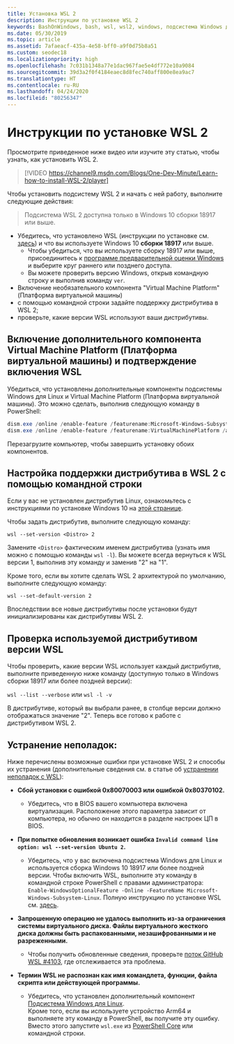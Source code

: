 ```yaml
---
title: Установка WSL 2
description: Инструкции по установке WSL 2
keywords: BashOnWindows, bash, wsl, wsl2, windows, подсистема Windows для Linux, windowssubsystem, ubuntu, debian, suse, windows 10, установка
ms.date: 05/30/2019
ms.topic: article
ms.assetid: 7afaeacf-435a-4e58-bff0-a9f0d75b8a51
ms.custom: seodec18
ms.localizationpriority: high
ms.openlocfilehash: 7c031b1348a77e1dac967fae5e4df772e10a9084
ms.sourcegitcommit: 39d3a2f0f4184eaec8d8fec740aff800e8ea9ac7
ms.translationtype: HT
ms.contentlocale: ru-RU
ms.lasthandoff: 04/24/2020
ms.locfileid: "80256347"
---
```

# <a name="installation-instructions-for-wsl-2"></a>Инструкции по установке WSL 2

Просмотрите приведенное ниже видео или изучите эту статью, чтобы узнать, как установить WSL 2. 

> [!VIDEO https://channel9.msdn.com/Blogs/One-Dev-Minute/Learn-how-to-install-WSL-2/player]

Чтобы установить подсистему WSL 2 и начать с ней работу, выполните следующие действия:

> Подсистема WSL 2 доступна только в Windows 10 сборки 18917 или выше.

- Убедитесь, что установлено WSL (инструкции по установке см. [здесь](./install-win10.md)) и что вы используете Windows 10 **сборки 18917** или выше.
   - Чтобы убедиться, что вы используете сборку 18917 или выше, присоединитесь к [программе предварительной оценки Windows](https://insider.windows.com/en-us/) и выберите круг раннего или позднего доступа. 
   - Вы можете проверить версию Windows, открыв командную строку и выполнив команду `ver`.
- Включение необязательного компонента "Virtual Machine Platform" (Платформа виртуальной машины)
- с помощью командной строки задайте поддержку дистрибутива в WSL 2;
- проверьте, какие версии WSL используют ваши дистрибутивы.

## <a name="enable-the-virtual-machine-platform-optional-component-and-make-sure-wsl-is-enabled"></a>Включение дополнительного компонента Virtual Machine Platform (Платформа виртуальной машины) и подтверждение включения WSL

Убедиться, что установлены дополнительные компоненты подсистемы Windows для Linux и Virtual Machine Platform (Платформа виртуальной машины). Это можно сделать, выполнив следующую команду в PowerShell: 

```powershell
dism.exe /online /enable-feature /featurename:Microsoft-Windows-Subsystem-Linux /all /norestart
dism.exe /online /enable-feature /featurename:VirtualMachinePlatform /all /norestart
```

Перезагрузите компьютер, чтобы завершить установку обоих компонентов.


## <a name="set-a-distro-to-be-backed-by-wsl-2-using-the-command-line"></a>Настройка поддержки дистрибутива в WSL 2 с помощью командной строки

Если у вас не установлен дистрибутив Linux, ознакомьтесь с инструкциями по установке Windows 10 на [этой странице](./install-win10.md#install-your-linux-distribution-of-choice). 

Чтобы задать дистрибутив, выполните следующую команду: 

```
wsl --set-version <Distro> 2
```

Замените `<Distro>` фактическим именем дистрибутива (узнать имя можно с помощью команды `wsl -l`). Вы можете всегда вернуться к WSL версии 1, выполнив эту команду и заменив "2" на "1".

Кроме того, если вы хотите сделать WSL 2 архитектурой по умолчанию, выполните следующую команду:

```
wsl --set-default-version 2
```

Впоследствии все новые дистрибутивы после установки будут инициализированы как дистрибутивы WSL 2.

## <a name="finish-with-verifying-what-versions-of-wsl-your-distro-are-using"></a>Проверка используемой дистрибутивом версии WSL

Чтобы проверить, какие версии WSL использует каждый дистрибутив, выполните приведенную ниже команду (доступную только в Windows сборки 18917 или более поздней версии):

`wsl --list --verbose` или `wsl -l -v`

В дистрибутиве, который вы выбрали ранее, в столбце версии должно отображаться значение "2". Теперь все готово к работе с дистрибутивом WSL 2. 

## <a name="troubleshooting"></a>Устранение неполадок: 

Ниже перечислены возможные ошибки при установке WSL 2 и способы их устранения (дополнительные сведения см. в статье об [устранении неполадок с WSL](troubleshooting.md)):

* **Сбой установки с ошибкой 0x80070003 или ошибкой 0x80370102.**
    * Убедитесь, что в BIOS вашего компьютера включена виртуализация. Расположение этого параметра зависит от компьютера, но обычно он находится в разделе настроек ЦП в BIOS.
   
* **При попытке обновления возникает ошибка `Invalid command line option: wsl --set-version Ubuntu 2`.**
    * Убедитесь, что у вас включена подсистема Windows для Linux и используется сборка Windows 10 18917 или более поздней версии. Чтобы включить WSL, выполните эту команду в командной строке PowerShell с правами администратора: `Enable-WindowsOptionalFeature -Online -FeatureName Microsoft-Windows-Subsystem-Linux`. Полную инструкцию по установке WSL см. [здесь](./install-win10.md).

* **Запрошенную операцию не удалось выполнить из-за ограничения системы виртуального диска. Файлы виртуального жесткого диска должны быть распакованными, незашифрованными и не разреженными.**
    * Чтобы получить обновленные сведения, проверьте [поток GitHub WSL #4103](https://github.com/microsoft/WSL/issues/4103), где отслеживается эта проблема.

* **Термин WSL не распознан как имя командлета, функции, файла скрипта или действующей программы.** 
    * Убедитесь, что установлен дополнительный компонент [Подсистема Windows для Linux](./wsl2-install.md#enable-the-virtual-machine-platform-optional-component-and-make-sure-wsl-is-enabled).<br> Кроме того, если вы используете устройство Arm64 и выполняете эту команду в PowerShell, вы получите эту ошибку. Вместо этого запустите `wsl.exe` из [PowerShell Core](https://docs.microsoft.com/en-us/powershell/scripting/install/installing-powershell-core-on-windows?view=powershell-6) или командной строки. 
